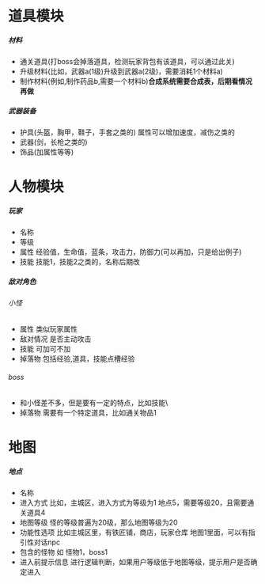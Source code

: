 # 道具模块

##### 材料
- 通关道具(打boss会掉落道具，检测玩家背包有该道具，可以通过此关)
- 升级材料(比如，武器a(1级)升级到武器a(2级)，需要消耗1个材料a)
- 制作材料(例如,制作药品b,需要一个材料b)<b>合成系统需要合成表，后期看情况再做</b>

##### 武器装备
- 护具(头盔，胸甲，鞋子，手套之类的)
属性可以增加速度，减伤之类的
- 武器(剑，长枪之类的)
- 饰品(加属性等等)

# 人物模块

##### 玩家
- 名称
- 等级
- 属性 
经验值，生命值，蓝条，攻击力，防御力(可以再加，只是给出例子)
- 技能
技能1，技能2之类的，名称后期改

##### 敌对角色
###### 小怪
- 属性
类似玩家属性
- 敌对情况
是否主动攻击
- 技能
可加可不加
- 掉落物
包括经验,道具，技能点槽经验
######  boss
- 和小怪差不多，但是要有一定的特点，比如技能\
- 掉落物
需要有一个特定道具，比如通关物品1


# 地图
##### 地点
- 名称
- 进入方式
比如，主城区，进入方式为等级为1
地点5，需要等级20，且需要通关道具4
- 地图等级
怪的等级普遍为20级，那么地图等级为20
- 功能性选项
比如主城区里，有铁匠铺，商店，玩家仓库
地图1里面，可以有指引性对话npc
- 包含的怪物
如 怪物1，boss1
- 进入前提示信息
进行逻辑判断，如果用户等级低于地图等级，提示用户是否确定进入




